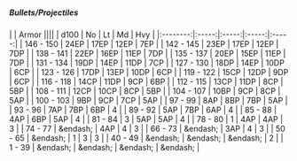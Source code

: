 ##### Bullets/Projectiles

|      | Armor ||||
| d100 | No | Lt | Md | Hvy |
|:--------:|:-----:|:-----:|:-----:|:-----:|
| 146 - 150 | 24EP | 17EP | 12EP | 7EP |
| 142 - 145 | 23EP | 17EP | 12EP | 7DP |
| 138 - 141 | 22EP | 16EP | 11EP | 7DP |
| 135 - 137 | 20EP | 15EP | 11EP | 7DP |
| 131 - 134 | 19DP | 14EP | 11DP | 7CP |
| 127 - 130 | 18DP | 14EP | 10DP | 6CP |
| 123 - 126 | 17DP | 13EP | 10DP | 6CP |
| 119 - 122 | 15CP | 12DP | 9DP | 6CP |
| 116 - 118 | 14CP | 11DP | 9CP | 6BP |
| 112 - 115 | 13CP | 11DP | 8CP | 5BP |
| 108 - 111 | 12CP | 10CP | 8CP | 5BP |
| 104 - 107 | 10BP | 9CP | 8CP | 5AP |
| 100 - 103 | 9BP | 9CP | 7CP | 5AP |
| 97 - 99 | 8AP | 8BP | 7BP | 5AP |
| 93 - 96 | 7AP | 7BP | 6BP | 4 |
| 89 - 92 | 5AP | 7BP | 6AP | 4 |
| 85 - 88 | 4AP | 6BP | 5AP | 4 |
| 81 - 84 | 3 | 5AP | 5AP | 4 |
| 78 - 80 | 1 | 4AP | 4AP | 3 |
| 74 - 77 | &endash;  | 4AP | 4 | 3 |
| 66 - 73 | &endash;  | 3AP | 4 | 3 |
| 50 - 65 | &endash;  | 1 | 3 | 3 |
| 40 - 49 | &endash;  | &endash;  | &endash;  | 2 |
| 1 - 39 | &endash;  | &endash;  | &endash;  | &endash;  |

